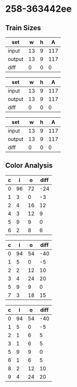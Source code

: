 # 258-363442ee
## Train Sizes

|set|w|h|A|
|---|---|---|---|
|input|13|9|117|
|output|13|9|117|
|diff|0|0|0|


|set|w|h|A|
|---|---|---|---|
|input|13|9|117|
|output|13|9|117|
|diff|0|0|0|


|set|w|h|A|
|---|---|---|---|
|input|13|9|117|
|output|13|9|117|
|diff|0|0|0|


## Color Analysis

|c|i|o|diff|
|---|---|---|---|
|0|96|72|-24|
|1|3|0|-3|
|2|4|16|12|
|4|3|12|9|
|5|9|9|0|
|6|2|8|6|


|c|i|o|diff|
|---|---|---|---|
|0|94|54|-40|
|1|5|0|-5|
|2|2|12|10|
|3|4|24|20|
|5|9|9|0|
|7|3|18|15|


|c|i|o|diff|
|---|---|---|---|
|0|94|54|-40|
|1|5|0|-5|
|2|1|6|5|
|3|1|6|5|
|5|9|9|0|
|6|1|6|5|
|8|2|12|10|
|9|4|24|20|

